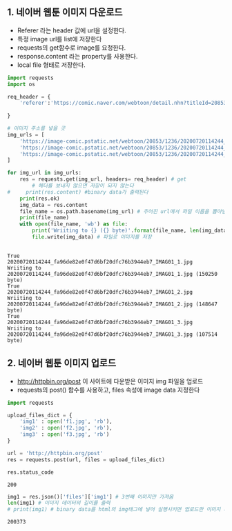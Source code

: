 
## 1. 네이버 웹툰 이미지 다운로드

* Referer 라는 header 값에 url을 설정한다.
* 특정 image url를 list에 저장한다
* requests의 get함수로 image를 요청한다.
* response.content 라는 property를 사용한다.
* local file 형태로 저장한다.



```python
import requests
import os

req_header = {
    'referer':'https://comic.naver.com/webtoon/detail.nhn?titleId=20853&no=1236&weekday=tue'
    
}

# 이미지 주소를 넣을 곳
img_urls = [
    'https://image-comic.pstatic.net/webtoon/20853/1236/20200720114244_fa96de82e0f47d6bf20dfc76b3944eb7_IMAG01_1.jpg',
    'https://image-comic.pstatic.net/webtoon/20853/1236/20200720114244_fa96de82e0f47d6bf20dfc76b3944eb7_IMAG01_2.jpg',
    'https://image-comic.pstatic.net/webtoon/20853/1236/20200720114244_fa96de82e0f47d6bf20dfc76b3944eb7_IMAG01_3.jpg'
]

for img_url in img_urls:
    res = requests.get(img_url, headers= req_header) # get
        # 헤더를 보내지 않으면 저장이 되지 않는다
#     print(res.content) #binary data가 출력된다
    print(res.ok)
    img_data = res.content
    file_name = os.path.basename(img_url) # 주어진 url에서 파일 이름을 뽑아냄
    print(file_name)
    with open(file_name, 'wb') as file:
        print('Wriiting to {} ({} byte)'.format(file_name, len(img_data)))
        file.write(img_data) # 파일로 이미지를 저장
        
```

    True
    20200720114244_fa96de82e0f47d6bf20dfc76b3944eb7_IMAG01_1.jpg
    Wriiting to 20200720114244_fa96de82e0f47d6bf20dfc76b3944eb7_IMAG01_1.jpg (150250 byte)
    True
    20200720114244_fa96de82e0f47d6bf20dfc76b3944eb7_IMAG01_2.jpg
    Wriiting to 20200720114244_fa96de82e0f47d6bf20dfc76b3944eb7_IMAG01_2.jpg (148647 byte)
    True
    20200720114244_fa96de82e0f47d6bf20dfc76b3944eb7_IMAG01_3.jpg
    Wriiting to 20200720114244_fa96de82e0f47d6bf20dfc76b3944eb7_IMAG01_3.jpg (107514 byte)
    

## 2. 네이버 웹툰 이미지 업로드
* http://httpbin.org/post 이 사이트에 다운받은 이미지 img 파일을 업로드
* requests의 post() 함수를 사용하고, files 속성에 image data 지정한다


```python
import requests

upload_files_dict = {
    'img1' : open('f1.jpg', 'rb'),
    'img2' : open('f2.jpg', 'rb'),
    'img3' : open('f3.jpg', 'rb')
}

url = 'http://httpbin.org/post'
res = requests.post(url, files = upload_files_dict)

res.status_code
```




    200




```python
img1 = res.json()['files']['img1'] # 3번째 이미지만 가져옴
len(img1) # 이미지 데이터의 길이를 출력
# print(img1) # binary data를 html의 img태그에 넣어 실행시키면 업로드한 이미지 파일을 볼 수 있다!
```




    200373


